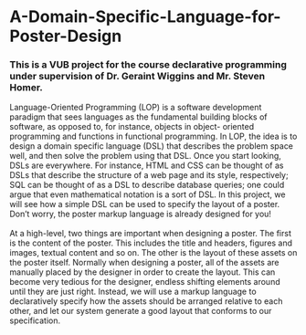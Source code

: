 # A-Domain-Specific-Language-for-Poster-Design
### This is a VUB project for the course declarative programming under supervision of Dr. Geraint Wiggins and Mr. Steven Homer.
Language-Oriented Programming (LOP) is a software development paradigm that sees languages as the fundamental building blocks of software, as opposed to, for instance, objects in object- oriented programming and functions in functional programming. In LOP, the idea is to design a domain specific language (DSL) that describes the problem space well, and then solve the problem using that DSL. Once you start looking, DSLs are everywhere. For instance, HTML and CSS can be thought of as DSLs that describe the structure of a web page and its style, respectively; SQL can be thought of as a DSL to describe database queries; one could argue that even mathematical notation is a sort of DSL. In this project, we will see how a simple DSL can be used to specify the layout of a poster. Don’t worry, the poster markup language is already designed for you!</br></br>
At a high-level, two things are important when designing a poster. The first is the content of the poster. This includes the title and headers, figures and images, textual content and so on. The other is the layout of these assets on the poster itself. Normally when designing a poster, all of the assets are manually placed by the designer in order to create the layout. This can become very tedious for the designer, endless shifting elements around until they are just right. Instead, we will use a markup language to declaratively specify how the assets should be arranged relative to each other, and let our system generate a good layout that conforms to our specification.</br></br>
